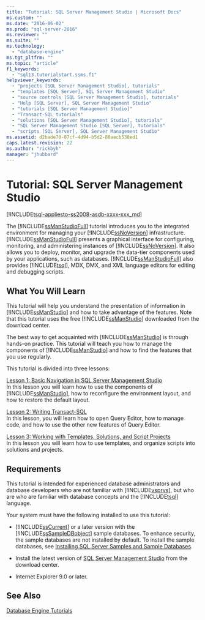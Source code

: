 ```yaml
---
title: "Tutorial: SQL Server Management Studio | Microsoft Docs"
ms.custom: ""
ms.date: "2016-06-02"
ms.prod: "sql-server-2016"
ms.reviewer: ""
ms.suite: ""
ms.technology: 
  - "database-engine"
ms.tgt_pltfrm: ""
ms.topic: "article"
f1_keywords: 
  - "sql13.tutorialstart.ssms.f1"
helpviewer_keywords: 
  - "projects [SQL Server Management Studio], tutorials"
  - "templates [SQL Server], SQL Server Management Studio"
  - "source controls [SQL Server Management Studio], tutorials"
  - "Help [SQL Server], SQL Server Management Studio"
  - "tutorials [SQL Server Management Studio]"
  - "Transact-SQL tutorials"
  - "solutions [SQL Server Management Studio], tutorials"
  - "SQL Server Management Studio [SQL Server], tutorials"
  - "scripts [SQL Server], SQL Server Management Studio"
ms.assetid: d2bade70-07cf-4d94-b5d2-88aecb538ed1
caps.latest.revision: 22
ms.author: "rickbyh"
manager: "jhubbard"
---
```

# Tutorial: SQL Server Management Studio
[!INCLUDE[tsql-appliesto-ss2008-asdb-xxxx-xxx_md](../../../relational-databases/import-export/includes/tsql-appliesto-ss2008-asdb-xxxx-xxx-md.md)]

The [!INCLUDE[ssManStudioFull](../../../a9notintoc/includes/ssmanstudiofull-md.md)] tutorial introduces you to the integrated environment for managing your [!INCLUDE[ssNoVersion](../../../a9notintoc/includes/ssnoversion-md.md)] infrastructure. [!INCLUDE[ssManStudioFull](../../../a9notintoc/includes/ssmanstudiofull-md.md)] presents a graphical interface for configuring, monitoring, and administering instances of [!INCLUDE[ssNoVersion](../../../a9notintoc/includes/ssnoversion-md.md)]. It also allows you to deploy, monitor, and upgrade the data-tier components used by your applications, such as databases. [!INCLUDE[ssManStudioFull](../../../a9notintoc/includes/ssmanstudiofull-md.md)] also provides [!INCLUDE[tsql](../../../a9notintoc/includes/tsql-md.md)], MDX, DMX, and XML language editors for editing and debugging scripts.  
  
## What You Will Learn  
This tutorial will help you understand the presentation of information in [!INCLUDE[ssManStudio](../../../a9notintoc/includes/ssmanstudio-md.md)] and how to take advantage of the features. Note that this tutorial uses the free [!INCLUDE[ssManStudio](../../../a9notintoc/includes/ssmanstudio-md.md)] downloaded from the download center.  
  
The best way to get acquainted with [!INCLUDE[ssManStudio](../../../a9notintoc/includes/ssmanstudio-md.md)] is through hands-on practice. This tutorial will teach you how to manage the components of [!INCLUDE[ssManStudio](../../../a9notintoc/includes/ssmanstudio-md.md)] and how to find the features that you use regularly.  
  
This tutorial is divided into three lessons:  
  
[Lesson 1: Basic Navigation in SQL Server Management Studio](../../../tools/sql-server-management-studio/tutorials/lesson-1-basic-navigation-in-sql-server-management-studio.md)  
In this lesson you will learn how to use the components of [!INCLUDE[ssManStudio](../../../a9notintoc/includes/ssmanstudio-md.md)], how to reconfigure the environment layout, and how to restore the default layout.  
  
[Lesson 2: Writing Transact-SQL](../../../tools/sql-server-management-studio/tutorials/lesson-2-writing-transact-sql.md)  
In this lesson, you will learn how to open Query Editor, how to manage code, and how to use the other new features of Query Editor.  
  
[Lesson 3: Working with Templates, Solutions, and Script Projects](../../../tools/sql-server-management-studio/tutorials/lesson-3-working-with-templates-solutions-and-script-projects.md)  
In this lesson you will learn how to use templates, and organize scripts into solutions and projects.  
  
## Requirements  
This tutorial is intended for experienced database administrators and database developers who are not familiar with [!INCLUDE[vsprvs](../../../a9retired/includes/vsprvs-md.md)], but who are who are familiar with database concepts and the [!INCLUDE[tsql](../../../a9notintoc/includes/tsql-md.md)] language.  
  
Your system must have the following installed to use this tutorial:  
  
-   [!INCLUDE[ssCurrent](../../../a9notintoc/includes/sscurrent-md.md)] or a later version with the [!INCLUDE[ssSampleDBobject](../../../a9retired/includes/sssampledbobject-md.md)] sample databases. To enhance security, the sample databases are not installed by default. To install the sample databases, see [Installing SQL Server Samples and Sample Databases](http://sqlserversamples.codeplex.com).  
  
-   Install the latest version of [SQL Server Management Studio](https://msdn.microsoft.com/library/mt238290.aspx) from the download center.  
  
-   Internet Explorer 9.0 or later.  
  
## See Also  
[Database Engine Tutorials](../../../relational-databases/tutorials/database-engine-tutorials.md)  
  
  
  
